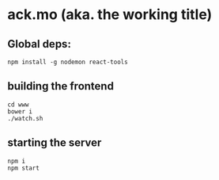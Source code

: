 # ack.mo (aka. the working title)

## Global deps:
```
npm install -g nodemon react-tools
```

## building the frontend

```
cd www
bower i
./watch.sh
```

## starting the server

```
npm i
npm start
```
